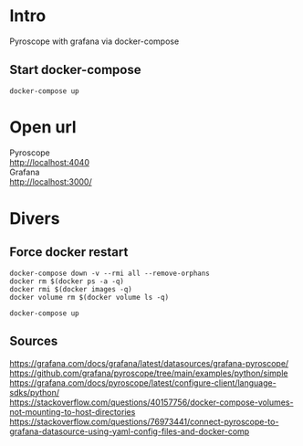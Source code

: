 # Intro
Pyroscope with grafana via docker-compose

## Start docker-compose

```
docker-compose up
```

# Open url
Pyroscope<br>
<http://localhost:4040><br>
Grafana<br>
<http://localhost:3000/>

# Divers

## Force docker restart

```
docker-compose down -v --rmi all --remove-orphans
docker rm $(docker ps -a -q)
docker rmi $(docker images -q)
docker volume rm $(docker volume ls -q)

docker-compose up
```

## Sources
<https://grafana.com/docs/grafana/latest/datasources/grafana-pyroscope/><br>
<https://github.com/grafana/pyroscope/tree/main/examples/python/simple><br>
<https://grafana.com/docs/pyroscope/latest/configure-client/language-sdks/python/><br>
<https://stackoverflow.com/questions/40157756/docker-compose-volumes-not-mounting-to-host-directories><br>
<https://stackoverflow.com/questions/76973441/connect-pyroscope-to-grafana-datasource-using-yaml-config-files-and-docker-comp><br>